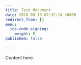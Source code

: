 ```yaml
---
title: Test document
date: 2018-09-13 07:32:14 +0000
redirect_from: []
menu:
  ios-code-signing:
    weight: 8
published: false

---
```

Content here. 